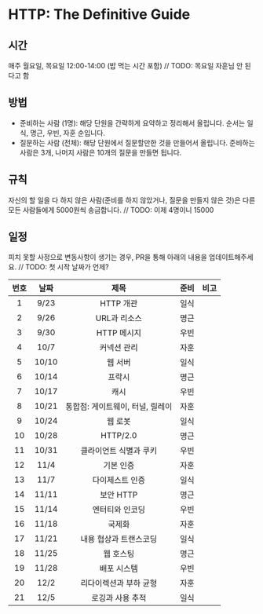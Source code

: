# HTTP: The Definitive Guide

## 시간
매주 월요일, 목요일 12:00-14:00 (밥 먹는 시간 포함) // TODO: 목요일 자훈님 안 된다고 함

## 방법
- 준비하는 사람 (1명): 해당 단원을 간략하게 요약하고 정리해서 올립니다. 순서는 일식, 명근, 우빈, 자훈 순입니다.
- 질문하는 사람 (전체): 해당 단원에서 질문할만한 것을 만들어서 올립니다. 준비하는 사람은 3개, 나머지 사람은 10개의 질문을 만들면 됩니다.

## 규칙
자신의 할 일을 다 하지 않은 사람(준비를 하지 않았거나, 질문을 만들지 않은 것)은 다른 모든 사람들에게 5000원씩 송금합니다. // TODO: 이제 4명이니 15000

## 일정
피치 못할 사정으로 변동사항이 생기는 경우, PR을 통해 아래의 내용을 업데이트해주세요. // TODO: 첫 시작 날짜가 언제?

| 번호 	|  날짜 	|               제목               	| 준비 	| 비고 	|
|:----:	|:-----:	|:--------------------------------:	|:----:	|:----:	|
|   1  	|  9/23 	| HTTP 개관                        	| 일식 	|      	|
|   2  	|  9/26 	| URL과 리소스                     	| 명근 	|      	|
|   3  	|  9/30 	| HTTP 메시지                      	| 우빈 	|      	|
|   4  	|  10/7 	| 커넥션 관리                      	| 자훈 	|      	|
|   5  	| 10/10 	| 웹 서버                          	| 일식 	|      	|
|   6  	| 10/14 	| 프락시                           	| 명근 	|      	|
|   7  	| 10/17 	| 캐시                             	| 우빈 	|      	|
|   8  	| 10/21 	| 통합점: 게이트웨이, 터널, 릴레이 	| 자훈 	|      	|
|   9  	| 10/24 	| 웹 로봇                          	| 일식 	|      	|
|  10  	| 10/28 	| HTTP/2.0                         	| 명근 	|      	|
|  11  	| 10/31 	| 클라이언트 식별과 쿠키           	| 우빈 	|      	|
|  12  	|  11/4 	| 기본 인증                        	| 자훈 	|      	|
|  13  	|  11/7 	| 다이제스트 인증                  	| 일식 	|      	|
|  14  	| 11/11 	| 보안 HTTP                        	| 명근 	|      	|
|  15  	| 11/14 	| 엔터티와 인코딩                  	| 우빈 	|      	|
|  16  	| 11/18 	| 국제화                           	| 자훈 	|      	|
|  17  	| 11/21 	| 내용 협상과 트랜스코딩           	| 일식 	|      	|
|  18  	| 11/25 	| 웹 호스팅                        	| 명근 	|      	|
|  19  	| 11/28 	| 배포 시스템                      	| 우빈 	|      	|
|  20  	|  12/2 	| 리다이렉션과 부하 균형           	| 자훈 	|      	|
|  21  	|  12/5 	| 로깅과 사용 추적                 	| 일식 	|      	|
